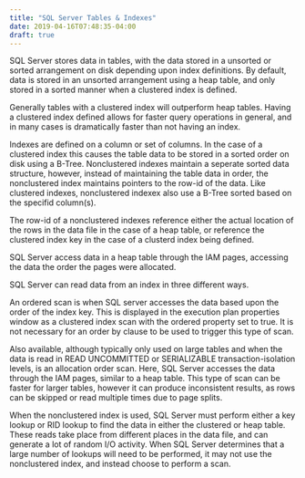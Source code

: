 ```yaml
---
title: "SQL Server Tables & Indexes"
date: 2019-04-16T07:48:35-04:00
draft: true
---
```


SQL Server stores data in tables, with the data stored in a unsorted
or sorted arrangement on disk depending upon index definitions.  By
default, data is stored in an unsorted arrangement using a heap table,
and only stored in a sorted manner when a clustered index is defined.

Generally tables with a clustered index will outperform heap tables.
Having a clustered index defined allows for faster query operations in
general, and in many cases is dramatically faster than not having an
index.

Indexes are defined on a column or set of columns.  In the case of a
clustered index this causes the table data to be stored in a sorted
order on disk using a B-Tree.  Nonclustered indexes maintain a
seperate sorted data structure, however, instead of maintaining the
table data in order, the nonclustered index maintains pointers to the
row-id of the data.  Like clustered indexes, nonclustered indexex also
use a B-Tree sorted based on the specifid column(s).

The row-id of a nonclustered indexes reference either the actual
location of the rows in the data file in the case of a heap table, or
reference the clustered index key in the case of a clusterd index
being defined.

SQL Server access data in a heap table through the IAM pages,
accessing the data the order the pages were allocated.

SQL Server can read data from an index in three different ways.

An ordered scan is when SQL server accesses the data based upon the
order of the index key.  This is displayed in the execution plan
properties window as a clustered index scan with the ordered property
set to true.  It is not necessary for an order by clause to be used to
trigger this type of scan.

Also available, although typically only used on large tables and when
the data is read in READ UNCOMMITTED or SERIALIZABLE
transaction-isolation levels, is an allocation order scan.  Here, SQL
Server accesses the data through the IAM pages, similar to a heap
table.  This type of scan can be faster for larger tables, however it
can produce inconsistent results, as rows can be skipped or read
multiple times due to page splits.


When the nonclustered index is used, SQL Server must perform either a
key lookup or RID lookup to find the data in either the clustered or
heap table.  These reads take place from different places in the data
file, and can generate a lot of random I/O activity.  When SQL Server
determines that a large number of lookups will need to be performed,
it may not use the nonclustered index, and instead choose to perform
a scan.






